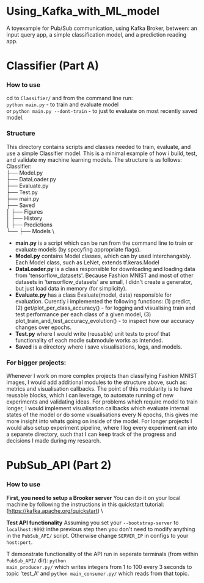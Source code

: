 # Using_Kafka_with_ML_model
A toyexample for Pub/Sub communication, using Kafka Broker, between: an input query app, a simple classification model, and a prediction reading app.

# Classifier (Part A)
### How to use
cd to <code>Classifier/</code>  and from the command line run: \
<code>python main.py</code> - to train and evaluate model \
or <code>python main.py --dont-train</code> - to just to evaluate on most recently saved model. 
### Structure
This directory contains scripts and classes needed to train, evaluate, and use a simple Classifier model. This is a minimal example of how i build, test, and validate my machine learning models. The structure is as follows: \
Classifier: \
├── Model.py \
├── DataLoader.py \
├── Evaluate.py \
├── Test.py \
├── main.py \
├── Saved \
│   ├── Figures \
│   ├── History \
│   ├── Predictions \
└── ├── Models \
 * **main.py** is a script which can be run from the command line to train or evaluate models (by specyfing appropriate flags).
 * **Model.py** contains Model classes, which can by used interchangably. Each Model class, such as LeNet, extends tf.keras.Model
 * **DataLoader.py** is a class responsible for downloading and loading data from 'tensorflow_datasets'. Because Fashion MNIST and most of other datasets in 'tensorflow_datasets' are small, I didn't create a generator, but just load data in memory (for simplicity).
 * **Evaluate.py** has a class Evaluate(model, data) responsible for evaluation. Curently i implemented the following functions: (1) predict, (2) get/plot_per_class_accuracy() - for logging and visualising train and test performance per each class of a given model, (3) plot_train_and_test_accuracy_evolution() - to inspect how our accuracy changes over epochs.
 * **Test.py** where I would write (reusable) unit tests to proof that functionality of each modle submodule works as intended.
 * **Saved** is a directory where i save visualisations, logs, and models. 

### For bigger projects:
Whenever I work on more complex projects than classifying Fashion MNIST images, I would add additional modules to the structure above, such as: metrics and visualisation callbacks.  The point of this modularity is to have reusable blocks, which i can leverage, to automate running of new experiments and validating ideas. For problems which require model to train longer, I would implement visualisation callbacks which evaluate internal states of the model or do some visualisations every N epochs, this gives me more insight into whats going on inside of the model. For longer projects I would also setup experiment pipeline, where I log every experiment ran into a separete directory, such that I can keep track of the progress and decisions I made during my research.




# PubSub_API (Part 2)

### How to use
**First, you need to setup a Brooker server**
You can do it on your local machine by following the instructions in this quickstart tutorial: (https://kafka.apache.org/quickstart) \

**Test API functionality**
Assuming you set your <code>--bootstrap-server</code> to <code>localhost:9092</code> inthe previous step then you don't need to modify anything in the <code>PubSub_API/</code> script. Otherwise change <code>SERVER_IP</code> in configs to your <code>host:port</code>.
  
T demonstrate functionality of the API run in seperate terminals (from within <code>PubSub_API/</code> dir): <code>python main_producer.py/</code> which writes integers from 1 to 100 every 3 seconds to topic 'test_A' and <code>python main_consumer.py/</code> which reads from that topic.
  
 
